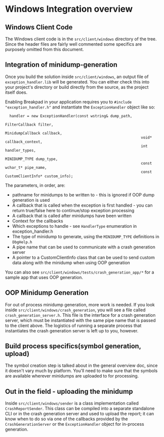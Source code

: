 # Windows Integration overview #

## Windows Client Code ##

The Windows client code is in the `src/client/windows` directory of the tree.  Since the header files are fairly well commented some specifics are purposely omitted from this document.

## Integration of minidump-generation ##

Once you build the solution inside `src/client/windows`, an output file of `exception_handler.lib` will be generated.  You can either check this into your project's directory or build directly from the source, as the project itself does.

Enabling Breakpad in your application requires you to `#include "exception_handler.h"` and instantiate the `ExceptionHandler` object like so:

```
  handler = new ExceptionHandler(const wstring& dump_path,
                                                              FilterCallback filter,
                                                              MinidumpCallback callback,
                                                              void* callback_context,
                                                              int handler_types,
                                                              MINIDUMP_TYPE dump_type,
                                                              const wchar_t* pipe_name,
                                                              const CustomClientInfo* custom_info);
```

The parameters, in order, are:

  * pathname for minidumps to be written to - this is ignored if OOP dump generation is used
  * A callback that is called when the exception is first handled - you can return true/false here to continue/stop exception processing
  * A callback that is called after minidumps have been written
  * Context for the callbacks
  * Which exceptions to handle - see `HandlerType` enumeration in exception\_handler.h
  * The type of minidump to generate, using the `MINIDUMP_TYPE` definitions in `DbgHelp.h`
  * A pipe name that can be used to communicate with a crash generation server
  * A pointer to a CustomClientInfo class that can be used to send custom data along with the minidump when using OOP generation

You can also see `src/client/windows/tests/crash_generation_app/*` for a sample app that uses OOP generation.

## OOP Minidump Generation ##

For out of process minidump generation, more work is needed.  If you look inside `src/client/windows/crash_generation`, you will see a file called `crash_generation_server.h`.  This file is the interface for a crash generation server, which must be instantiated with the same pipe name that is passed to the client above.  The logistics of running a separate process that instantiates the crash generation server is left up to you, however.

## Build process specifics(symbol generation, upload) ##

The symbol creation step is talked about in the general overview doc, since it doesn't vary much by platform.  You'll need to make sure that the symbols are available wherever minidumps are uploaded to for processing.

## Out in the field - uploading the minidump ##

Inside `src/client/windows/sender` is a class implementation called `CrashReportSender`.  This class can be compiled into a separate standalone CLI or in the crash generation server and used to upload the report; it can know when to do so via one of the callbacks provided by the `CrashGenerationServer` or the `ExceptionHandler` object for in-process generation.